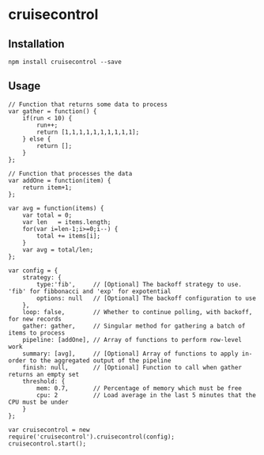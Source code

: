 cruisecontrol
=========

## Installation

	npm install cruisecontrol --save

## Usage
    // Function that returns some data to process
    var gather = function() {
        if(run < 10) {
            run++;
            return [1,1,1,1,1,1,1,1,1,1];
        } else {
            return [];
        }
    };

    // Function that processes the data
    var addOne = function(item) {
        return item+1;
    };

    var avg = function(items) {
        var total = 0;
        var len   = items.length;
        for(var i=len-1;i>=0;i--) {
            total += items[i];
        }
        var avg = total/len;
    };

    var config = {
        strategy: {
            type:'fib',     // [Optional] The backoff strategy to use. 'fib' for fibbonacci and 'exp' for expotential
            options: null   // [Optional] The backoff configuration to use
        },
        loop: false,        // Whether to continue polling, with backoff, for new records
        gather: gather,     // Singular method for gathering a batch of items to process
        pipeline: [addOne], // Array of functions to perform row-level work
        summary: [avg],     // [Optional] Array of functions to apply in-order to the aggregated output of the pipeline
        finish: null,       // [Optional] Function to call when gather returns an empty set
        threshold: {
            mem: 0.7,       // Percentage of memory which must be free
            cpu: 2          // Load average in the last 5 minutes that the CPU must be under
        }
    };

	var cruisecontrol = new require('cruisecontrol').cruisecontrol(config);
    cruisecontrol.start();